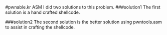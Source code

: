 #pwnable.kr ASM
I did two solutions to this problem.
###solution1
The first solution is a hand crafted shellcode.

###solution2
The second solution is the better solution using pwntools.asm to assist in crafting the shellcode.
